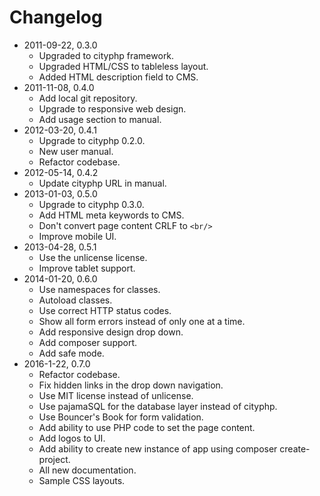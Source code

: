 # Changelog

- 2011-09-22, 0.3.0
    - Upgraded to cityphp framework.
    - Upgraded HTML/CSS to tableless layout.
    - Added HTML description field to CMS.
- 2011-11-08, 0.4.0
    - Add local git repository.
    - Upgrade to responsive web design.
    - Add usage section to manual.
- 2012-03-20, 0.4.1
    - Upgrade to cityphp 0.2.0.
    - New user manual.
    - Refactor codebase.
- 2012-05-14, 0.4.2
    - Update cityphp URL in manual.
- 2013-01-03, 0.5.0
    - Upgrade to cityphp 0.3.0.
    - Add HTML meta keywords to CMS.
    - Don't convert page content CRLF to `<br/>`
    - Improve mobile UI.
- 2013-04-28, 0.5.1
    - Use the unlicense license.
    - Improve tablet support.
- 2014-01-20, 0.6.0
    - Use namespaces for classes.
    - Autoload classes.
    - Use correct HTTP status codes.
    - Show all form errors instead of only one at a time.
    - Add responsive design drop down.
    - Add composer support.
    - Add safe mode.
- 2016-1-22, 0.7.0
    - Refactor codebase.
    - Fix hidden links in the drop down navigation.
    - Use MIT license instead of unlicense.
    - Use pajamaSQL for the database layer instead of cityphp.
    - Use Bouncer's Book for form validation.
    - Add ability to use PHP code to set the page content.
    - Add logos to UI.
    - Add ability to create new instance of app using composer create-project.
    - All new documentation.
    - Sample CSS layouts.
